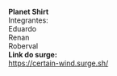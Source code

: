**Planet Shirt**  
Integrantes:  
Eduardo  
Renan  
Roberval  
**Link do surge:**  
https://certain-wind.surge.sh/  
